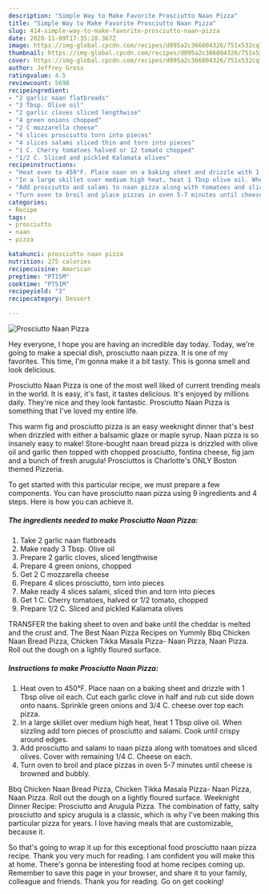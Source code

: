 ```yaml
---
description: "Simple Way to Make Favorite Prosciutto Naan Pizza"
title: "Simple Way to Make Favorite Prosciutto Naan Pizza"
slug: 414-simple-way-to-make-favorite-prosciutto-naan-pizza
date: 2020-11-09T17:35:28.367Z
image: https://img-global.cpcdn.com/recipes/d095a2c366804326/751x532cq70/prosciutto-naan-pizza-recipe-main-photo.jpg
thumbnail: https://img-global.cpcdn.com/recipes/d095a2c366804326/751x532cq70/prosciutto-naan-pizza-recipe-main-photo.jpg
cover: https://img-global.cpcdn.com/recipes/d095a2c366804326/751x532cq70/prosciutto-naan-pizza-recipe-main-photo.jpg
author: Jeffrey Gross
ratingvalue: 4.5
reviewcount: 5698
recipeingredient:
- "2 garlic naan flatbreads"
- "3 Tbsp. Olive oil"
- "2 garlic cloves sliced lengthwise"
- "4 green onions chopped"
- "2 C mozzarella cheese"
- "4 slices prosciutto torn into pieces"
- "4 slices salami sliced thin and torn into pieces"
- "1 C. Cherry tomatoes halved or 12 tomato chopped"
- "1/2 C. Sliced and pickled Kalamata olives"
recipeinstructions:
- "Heat oven to 450°F. Place naan on a baking sheet and drizzle with 1 Tbsp olive oil each. Cut each garlic clove in half and rub cut side down onto naans. Sprinkle green onions and 3/4 C. cheese over top each pizza."
- "In a large skillet over medium high heat, heat 1 Tbsp olive oil. When sizzling add torn pieces of prosciutto and salami. Cook until crispy around edges."
- "Add prosciutto and salami to naan pizza along with tomatoes and sliced olives. Cover with remaining 1/4 C. Cheese on each."
- "Turn oven to broil and place pizzas in oven 5-7 minutes until cheese is browned and bubbly."
categories:
- Recipe
tags:
- prosciutto
- naan
- pizza

katakunci: prosciutto naan pizza 
nutrition: 275 calories
recipecuisine: American
preptime: "PT15M"
cooktime: "PT51M"
recipeyield: "3"
recipecategory: Dessert

---
```



![Prosciutto Naan Pizza](https://img-global.cpcdn.com/recipes/d095a2c366804326/751x532cq70/prosciutto-naan-pizza-recipe-main-photo.jpg)

Hey everyone, I hope you are having an incredible day today. Today, we're going to make a special dish, prosciutto naan pizza. It is one of my favorites. This time, I'm gonna make it a bit tasty. This is gonna smell and look delicious.

Prosciutto Naan Pizza is one of the most well liked of current trending meals in the world. It is easy, it's fast, it tastes delicious. It's enjoyed by millions daily. They're nice and they look fantastic. Prosciutto Naan Pizza is something that I've loved my entire life.

This warm fig and prosciutto pizza is an easy weeknight dinner that&#39;s best when drizzled with either a balsamic glaze or maple syrup. Naan pizza is so insanely easy to make! Store-bought naan bread pizza is drizzled with olive oil and garlic then topped with chopped prosciutto, fontina cheese, fig jam and a bunch of fresh arugula! Prosciuttos is Charlotte&#39;s ONLY Boston themed Pizzeria.


To get started with this particular recipe, we must prepare a few components. You can have prosciutto naan pizza using 9 ingredients and 4 steps. Here is how you can achieve it.

<!--inarticleads1-->

##### The ingredients needed to make Prosciutto Naan Pizza:

1. Take 2 garlic naan flatbreads
1. Make ready 3 Tbsp. Olive oil
1. Prepare 2 garlic cloves, sliced lengthwise
1. Prepare 4 green onions, chopped
1. Get 2 C mozzarella cheese
1. Prepare 4 slices prosciutto, torn into pieces
1. Make ready 4 slices salami, sliced thin and torn into pieces
1. Get 1 C. Cherry tomatoes, halved or 1/2 tomato, chopped
1. Prepare 1/2 C. Sliced and pickled Kalamata olives


TRANSFER the baking sheet to oven and bake until the cheddar is melted and the crust and. The Best Naan Pizza Recipes on Yummly Bbq Chicken Naan Bread Pizza, Chicken Tikka Masala Pizza- Naan Pizza, Naan Pizza. Roll out the dough on a lightly floured surface. 

<!--inarticleads2-->

##### Instructions to make Prosciutto Naan Pizza:

1. Heat oven to 450°F. Place naan on a baking sheet and drizzle with 1 Tbsp olive oil each. Cut each garlic clove in half and rub cut side down onto naans. Sprinkle green onions and 3/4 C. cheese over top each pizza.
1. In a large skillet over medium high heat, heat 1 Tbsp olive oil. When sizzling add torn pieces of prosciutto and salami. Cook until crispy around edges.
1. Add prosciutto and salami to naan pizza along with tomatoes and sliced olives. Cover with remaining 1/4 C. Cheese on each.
1. Turn oven to broil and place pizzas in oven 5-7 minutes until cheese is browned and bubbly.


Bbq Chicken Naan Bread Pizza, Chicken Tikka Masala Pizza- Naan Pizza, Naan Pizza. Roll out the dough on a lightly floured surface. Weeknight Dinner Recipe: Prosciutto and Arugula Pizza. The combination of fatty, salty prosciutto and spicy arugula is a classic, which is why I&#39;ve been making this particular pizza for years. I love having meals that are customizable, because it. 

So that's going to wrap it up for this exceptional food prosciutto naan pizza recipe. Thank you very much for reading. I am confident you will make this at home. There's gonna be interesting food at home recipes coming up. Remember to save this page in your browser, and share it to your family, colleague and friends. Thank you for reading. Go on get cooking!
